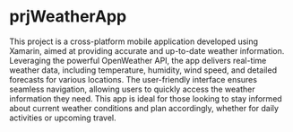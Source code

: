 # prjWeatherApp

This project is a cross-platform mobile application developed using Xamarin, aimed at providing accurate and up-to-date weather information. <br />
Leveraging the powerful OpenWeather API, the app delivers real-time weather data, including temperature, humidity, wind speed, and detailed forecasts for various locations. 
The user-friendly interface ensures seamless navigation, allowing users to quickly access the weather information they need. 
This app is ideal for those looking to stay informed about current weather conditions and plan accordingly, whether for daily activities or upcoming travel.
